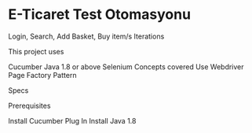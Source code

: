 # E-Ticaret Test Otomasyonu
 Login, Search, Add Basket, Buy item/s Iterations

This project uses

Cucumber
Java 1.8 or above
Selenium
Concepts covered
Use Webdriver
Page Factory Pattern

Specs

Prerequisites

Install Cucumber Plug In
Install Java 1.8
